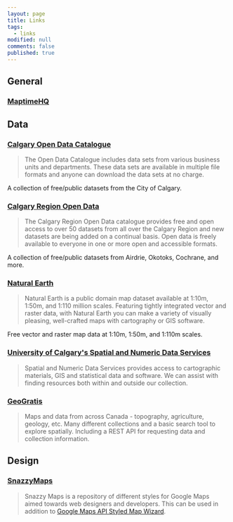 ```yaml
---
layout: page
title: Links
tags:
  - links
modified: null
comments: false
published: true
---
```


## General

### [MaptimeHQ](http://maptime.io)

## Data

### [Calgary Open Data Catalogue](https://data.calgary.ca/)

> The Open Data Catalogue includes data sets from various business units and departments. These data sets are available in multiple file formats and anyone can download the data sets at no charge.

A collection of free/public datasets from the City of Calgary.

### [Calgary Region Open Data](http://www.calgaryregionopendata.ca/)
> The Calgary Region Open Data catalogue provides free and open access to over 50 datasets from all over the Calgary Region and new datasets are being added on a continual basis. Open data is freely available to everyone in one or more open and accessible formats. 

A collection of free/public datasets from Airdrie, Okotoks, Cochrane, and more.

### [Natural Earth](http://www.naturalearthdata.com/)

> Natural Earth is a public domain map dataset available at 1:10m, 1:50m, and 1:110 million scales. Featuring tightly integrated vector and raster data, with Natural Earth you can make a variety of visually pleasing, well-crafted maps with cartography or GIS software.

Free vector and raster map data at 1:10m, 1:50m, and 1:110m scales.

### [University of Calgary's Spatial and Numeric Data Services](http://library.ucalgary.ca/sands)

> Spatial and Numeric Data Services provides access to cartographic materials, GIS and statistical data and software. We can assist with finding resources both within and outside our collection.

### [GeoGratis](http://geogratis.cgdi.gc.ca/geogratis/Home)

> Maps and data from across Canada - topography, agriculture, geology, etc. Many different collections and a basic search tool to explore spatially. Including a REST API for requesting data and collection information.

## Design

### [SnazzyMaps](https://snazzymaps.com)

> Snazzy Maps is a repository of different styles for Google Maps aimed towards web designers and developers. This can be used in addition to [Google Maps API Styled Map Wizard](http://gmaps-samples-v3.googlecode.com/svn/trunk/styledmaps/wizard/index.html).
